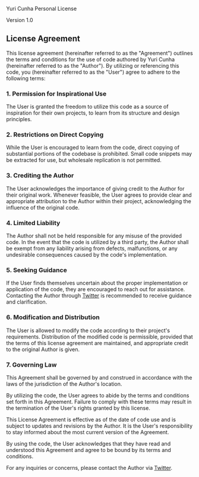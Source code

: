 Yuri Cunha Personal License

Version 1.0

## License Agreement

This license agreement (hereinafter referred to as the "Agreement") outlines the terms and conditions for the use of code authored by Yuri Cunha (hereinafter referred to as the "Author"). By utilizing or referencing this code, you (hereinafter referred to as the "User") agree to adhere to the following terms:

### 1. Permission for Inspirational Use

The User is granted the freedom to utilize this code as a source of inspiration for their own projects, to learn from its structure and design principles.

### 2. Restrictions on Direct Copying

While the User is encouraged to learn from the code, direct copying of substantial portions of the codebase is prohibited. Small code snippets may be extracted for use, but wholesale replication is not permitted.

### 3. Crediting the Author

The User acknowledges the importance of giving credit to the Author for their original work. Whenever feasible, the User agrees to provide clear and appropriate attribution to the Author within their project, acknowledging the influence of the original code.

### 4. Limited Liability

The Author shall not be held responsible for any misuse of the provided code. In the event that the code is utilized by a third party, the Author shall be exempt from any liability arising from defects, malfunctions, or any undesirable consequences caused by the code's implementation.

### 5. Seeking Guidance

If the User finds themselves uncertain about the proper implementation or application of the code, they are encouraged to reach out for assistance. Contacting the Author through [Twitter](https://twitter.com/isyuricunha) is recommended to receive guidance and clarification.

### 6. Modification and Distribution

The User is allowed to modify the code according to their project's requirements. Distribution of the modified code is permissible, provided that the terms of this license agreement are maintained, and appropriate credit to the original Author is given.

### 7. Governing Law

This Agreement shall be governed by and construed in accordance with the laws of the jurisdiction of the Author's location.

By utilizing the code, the User agrees to abide by the terms and conditions set forth in this Agreement. Failure to comply with these terms may result in the termination of the User's rights granted by this license.

This License Agreement is effective as of the date of code use and is subject to updates and revisions by the Author. It is the User's responsibility to stay informed about the most current version of the Agreement.

By using the code, the User acknowledges that they have read and understood this Agreement and agree to be bound by its terms and conditions.

For any inquiries or concerns, please contact the Author via [Twitter](https://twitter.com/isyuricunha).